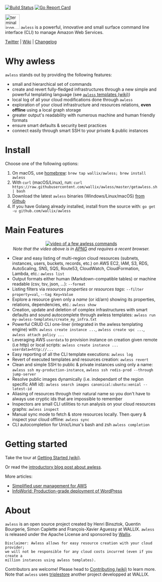 

[![Build Status](https://api.travis-ci.org/wallix/awless.svg?branch=master)](https://travis-ci.org/wallix/awless)
[![Go Report Card](https://goreportcard.com/badge/github.com/wallix/awless)](https://goreportcard.com/report/github.com/wallix/awless)

<img src="https://user-images.githubusercontent.com/808274/33351381-5b9a0d00-d458-11e7-91ed-cf7ada7237c1.png" alt="terminal icon" width="48"> `awless` is a powerful, innovative and small surface command line interface (CLI) to manage Amazon Web Services.

[Twitter](http://twitter.com/awlessCLI) | [Wiki](https://github.com/wallix/awless/wiki) | [Changelog](https://github.com/wallix/awless/blob/master/CHANGELOG.md#readme)

# Why awless

`awless` stands out by providing the following features:

- small and hierarchical set of commands
- create and revert fully-fledged infrastructures through a new simple and powerful templating language (see [`awless` templates (wiki)](https://github.com/wallix/awless/wiki/Templates))
- local log of all your cloud modifications done through `awless`
- exploration of your cloud infrastructure and resources relations, **even offline** using a local graph storage
- greater output's readability with numerous machine and human friendly formats
- ensure smart defaults & security best practices
- connect easily through smart SSH to your private & public instances


# Install

Choose one of the following options:

1. On macOS, use [homebrew](http://brew.sh):  `brew tap wallix/awless; brew install awless`
2. With `curl` (macOS/Linux), run: `curl https://raw.githubusercontent.com/wallix/awless/master/getawless.sh | bash`
3. Download the latest `awless` binaries (Windows/Linux/macOS) [from Github](https://github.com/wallix/awless/releases/latest)
4. If you have Golang already installed, install from the source with: `go get -u github.com/wallix/awless`

# Main Features

<p align="center">
  <a href="https://raw.githubusercontent.com/wiki/wallix/awless/apng/awless-demo.png"><img src="https://raw.githubusercontent.com/wiki/wallix/awless/apng/awless-demo.png" alt="video of a few awless commands"></a>
<br/>
<em>Note that the video above is in <a href="https://en.wikipedia.org/wiki/APNG">APNG</a> and requires a recent browser.</em>
</p>

- Clear and easy listing of multi-region cloud resources (subnets, instances, users, buckets, records, etc.) on AWS EC2, IAM, S3, RDS, AutoScaling, SNS, SQS, Route53, CloudWatch, CloudFormation, Lambda, etc.: `awless list`
- Output formats either human (Markdown-compatible tables) or machine readable (csv, tsv, json, ...): `--format`
- Listing filters via *resources properties* or *resources tags*: `--filter property=val`, `--tag Key=Value`
- Explore a resource given only a *name* (or id/arn) showing its properties, relations, dependencies, etc.: `awless show`
- Creation, update and deletion of complex infrastructures with smart defaults and sound autocomplete through awless templates: `awless run my-awless-templates/create_my_infra.txt`
- Powerful CRUD CLI one-liner (integrated in the awless templating engine) with: `awless create instance ...`, `awless create vpc ...`, `awless attach policy ...`
- Leveraging AWS `userdata` to provision instance on creation given remote (i.e http) or local scripts: `awless create instance ... userdata=http://...` 
- Easy reporting of all the CLI template executions: `awless log`
- Revert of executed templates and resources creation: `awless revert`
- Clean and simple SSH to public & private instances using only a name: `awless ssh my-production-instance`, `awless ssh redis-prod --through jump-server`
- Resolve public images dynamically (i.e. independant of the region specific AMI id): `awless search images canonical:ubuntu:xenial --latest-id`
- Aliasing of resources through their natural name so you don't have to always use cryptic ids that are impossible to remember
- Inspectors are small CLI utilities to run analysis on your cloud resources graphs: `awless inspect`
- Manual sync mode to fetch & store resources locally. Then query & inspect your cloud offline: `awless sync`
- CLI autocompletion for Unix/Linux's bash and zsh `awless completion`

# Getting started

Take the tour at [Getting Started (wiki)](https://github.com/wallix/awless/wiki/Getting-Started).

Or read the [introductory blog post about awless](https://medium.com/@hbbio/awless-io-a-mighty-cli-for-aws-a0d48bdb59a4).

More articles:

   - [Simplified user management for AWS](https://medium.com/@awlessCLI/simplified-user-management-for-aws-6f828ccab387)
   - [InfoWorld: Production-grade deployment of WordPress](https://www.infoworld.com/article/3230547/cloud-computing/awless-tutorial-try-a-smarter-cli-for-aws.html)

# About

`awless` is an open source project created by Henri Binsztok, Quentin Bourgerie, Simon Caplette and François-Xavier Aguessy at WALLIX.
`awless` is released under the Apache License and sponsored by [Wallix](https://github.com/wallix).

    Disclaimer: Awless allows for easy resource creation with your cloud provider;
    we will not be responsible for any cloud costs incurred (even if you create a 
    million instances using awless templates).

Contributors are welcome! Please head to [Contributing (wiki)](https://github.com/wallix/awless/wiki/Contributing) to learn more.
Note that `awless` uses [triplestore](https://github.com/wallix/triplestore) another project developped at WALLIX.
